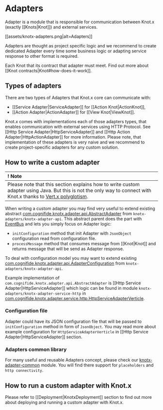 # Adapters

Adapter is a module that is responsible for communication between Knot.x (exactly [[Knots|Knot]]) and external services.

[[assets/knotx-adapters.png|alt=Adapters]]

Adapters are thought as project specific logic and we recommend to create dedicated Adapter
every time some business logic or adapting service response to other format is required.

Each Knot that its contract that adapter must meet. Find out more about [[Knot contracts|Knot#how-does-it-work]].


## Types of adapters

There are two types of Adapters that Knot.x core can communicate with:
- [[Service Adapter|ServiceAdapter]] for [[Action Knot|ActionKnot]],
- [[Action Adapter|ActionAdapter]] for [[View Knot|ViewKnot]].

Knot.x comes with implementations each of those adapters types, that enables communication with external 
services using HTTP Protocol.
See [[Http Service Adapter|HttpServiceAdapter]] and [[Http Action Adapter|HttpActionAdapter]] for more information.
Please note, that implementation of these adapters is very naive and we recommend to create 
project-specific adapters for any custom solution.

## How to write a custom adapter
| ! Note |
|:------ |
| Please note that this section explains how to write custom adapter using Java. But this is not the only way to connect with Knot.x thanks to [Vert.x polyglotism](http://vertx.io/). |

When writing a custom adapter you may find very useful to extend existing abstract 
[com.cognifide.knotx.adapter.api.AbstractAdapter](https://github.com/Cognifide/knotx/blob/master/knotx-adapters/knotx-adapter-api/src/main/java/com/cognifide/knotx/adapter/api/AbstractAdapter.java)
from `knotx-adapters/knotx-adapter-api`. This abstract parent does the part with [EventBus](http://vertx.io/docs/apidocs/io/vertx/core/eventbus/EventBus.html) 
and lets you simply focus on Adapter logic:

- `initConfiguration` method that init Adapter with `JsonObject` configuration read from configuration file.
- `processMessage` method that consumes message from [[Knot|Knot]] and returns message that will be send as Adapter response.

To deal with configuration model you may want to extend existing 
[com.cognifide.knotx.adapter.api.AdapterConfiguration](https://github.com/Cognifide/knotx/blob/master/knotx-adapters/knotx-adapter-api/src/main/java/com/cognifide/knotx/adapter/api/AdapterConfiguration.java)
from `knotx-adapters/knotx-adapter-api`.

Example implementation of `com.cognifide.knotx.adapter.api.AbstractAdapter` is [[Http Service Adapter|HttpServiceAdapter]] which
logic can be found in module `knotx-adapters/knotx-adapter-service-http`
in [com.cognifide.knotx.adapter.service.http.HttpServiceAdapterVerticle](https://github.com/Cognifide/knotx/blob/master/knotx-adapters/knotx-adapter-service-http/src/main/java/com/cognifide/knotx/adapter/service/http/HttpServiceAdapterVerticle.java).

### Configuration file
Adapter could have its JSON configuration file that will be passed to `initConfiguration` method in form of `JsonObject`.
You may read more about example configuration for `HttpServiceAdapterVerticle` in [[Http Service Adapter|HttpServiceAdapter]] section.

### Adapters common library
For many useful and reusable Adapters concept, please check our [knotx-adapter-common](https://github.com/Cognifide/knotx/tree/master/knotx-adapters/knotx-adapter-common)
module. You will find there support for `placeholders` and `http connectivity`. 

## How to run a custom adapter with Knot.x

Please refer to [[Deployment|KnotxDeployment]] section to find out more about deploying and running 
a custom adapter with Knot.x.
